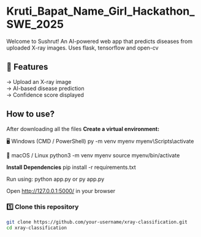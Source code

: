 # Kruti_Bapat_Name_Girl_Hackathon_SWE_2025

Welcome to Sushrut!
An AI-powered web app that predicts diseases from uploaded X-ray images.
Uses flask, tensorflow and open-cv

## 🚀 Features
-> Upload an X-ray image  
-> AI-based disease prediction  
-> Confidence score displayed  

## How to use?
After downloading all the files
 **Create a virtual environment:**

  🖥️ Windows (CMD / PowerShell)
  py -m venv myenv
  myenv\Scripts\activate


  🍏 macOS / Linux
  python3 -m venv myenv
  source myenv/bin/activate

  
**Install Dependencies**
pip install -r requirements.txt

Run using: python app.py or py app.py

Open http://127.0.0.1:5000/ in your browser

### 1️⃣ Clone this repository
```sh
git clone https://github.com/your-username/xray-classification.git
cd xray-classification


